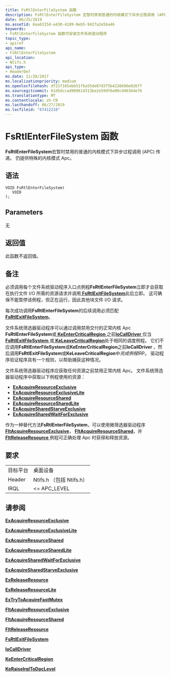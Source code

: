 ```yaml
---
title: FsRtlEnterFileSystem 函数
description: FsRtlEnterFileSystem 宏暂时禁用普通的内核模式下异步过程调用 (APC) 的传递。 仍提供特殊的内核模式 Apc。
date: 06/25/2019
ms.assetid: 6aa6315d-e430-4189-8eb5-9427a2e5ba46
keywords:
- FsRtlEnterFileSystem 函数可安装文件系统驱动程序
topic_type:
- apiref
api_name:
- FsRtlEnterFileSystem
api_location:
- Ntifs.h
api_type:
- HeaderDef
ms.date: 11/28/2017
ms.localizationpriority: medium
ms.openlocfilehash: df21f165ebb51f6a55de87d375b4226696e026ff
ms.sourcegitcommit: 61d5dccad989614313be2e59df6e08cd46364e76
ms.translationtype: MT
ms.contentlocale: zh-CN
ms.lasthandoff: 06/27/2019
ms.locfileid: "67412218"
---
```

# <a name="fsrtlenterfilesystem-function"></a>FsRtlEnterFileSystem 函数

**FsRtlEnterFileSystem**宏暂时禁用的普通的内核模式下异步过程调用 (APC) 传递。 仍提供特殊的内核模式 Apc。

## <a name="syntax"></a>语法

```ManagedCPlusPlus
VOID FsRtlEnterFileSystem(
   VOID
);
```

## <a name="parameters"></a>Parameters

无

## <a name="return-value"></a>返回值

此函数不返回值。

## <a name="remarks"></a>备注

必须调用每个文件系统驱动程序入口点例程**FsRtlEnterFileSystem**立即才会获取在执行文件 I/O 所需的资源请求并调用[ **FsRtlExitFileSystem**](fsrtlexitfilesystem.md)此后立即。 这可确保不能暂停该例程，但正在运行，因此其他块文件 I/O 请求。

每次成功调用**FsRtlEnterFileSystem**的后续调用必须匹配[ **FsRtlExitFileSystem**](fsrtlexitfilesystem.md)。

文件系统筛选器驱动程序可以通过调用禁用交付的正常内核 Apc **FsRtlEnterFileSystem**或[ **KeEnterCriticalRegion** ](https://docs.microsoft.com/windows-hardware/drivers/ddi/content/ntddk/nf-ntddk-keentercriticalregion)之前[**IoCallDriver** ](https://docs.microsoft.com/windows-hardware/drivers/ddi/content/wdm/nf-wdm-iocalldriver)仅当[ **FsRtlExitFileSystem** ](https://docs.microsoft.com/windows-hardware/drivers/ifs/fsrtlexitfilesystem)或[ **KeLeaveCriticalRegion**](https://docs.microsoft.com/windows-hardware/drivers/ddi/content/ntddk/nf-ntddk-keleavecriticalregion)处于相同的调度例程。 它们不应调用**FsRtlEnterFileSystem**或**KeEnterCriticalRegion**之前**IoCallDriver** ，然后调用**FsRtlExitFileSystem**或**KeLeaveCriticalRegion**中*完成例程*IRP。 驱动程序验证程序具有一个规则，以帮助捕获这种情况。

文件系统筛选器驱动程序应获取任何资源之前禁用正常内核 Apc。 文件系统筛选器驱动程序中获取以下例程使用的资源：

* [**ExAcquireResourceExclusive**](https://docs.microsoft.com/windows-hardware/drivers/kernel/mmcreatemdl)
* [**ExAcquireResourceExclusiveLite**](https://msdn.microsoft.com/library/windows/hardware/ff544351)
* [**ExAcquireResourceShared**](https://docs.microsoft.com/windows-hardware/drivers/kernel/mmcreatemdl)
* [**ExAcquireResourceSharedLite**](https://msdn.microsoft.com/library/windows/hardware/ff544363)
* [**ExAcquireSharedStarveExclusive**](https://msdn.microsoft.com/library/windows/hardware/ff544367)
* [**ExAcquireSharedWaitForExclusive**](https://msdn.microsoft.com/library/windows/hardware/ff544370)

作为一种替代方法**FsRtlEnterFileSystem**，可以使用微筛选器驱动程序[ **FltAcquireResourceExclusive**](fltacquireresourceexclusive.md)， [ **FltAcquireResourceShared**](fltacquireresourceshared.md)，并[ **FltReleaseResource** ](fltreleaseresource.md)例程可正确处理 Apc 时获得和释放资源。

## <a name="requirements"></a>要求

|   |   |
| - | - |
| 目标平台 | 桌面设备 |
| Header | Ntifs.h （包括 Ntifs.h） |
| IRQL | <= APC_LEVEL |

## <a name="see-also"></a>请参阅

[**ExAcquireResourceExclusive**](https://docs.microsoft.com/windows-hardware/drivers/kernel/mmcreatemdl)

[**ExAcquireResourceExclusiveLite**](https://msdn.microsoft.com/library/windows/hardware/ff544351)

[**ExAcquireResourceShared**](https://docs.microsoft.com/windows-hardware/drivers/kernel/mmcreatemdl)

[**ExAcquireResourceSharedLite**](https://msdn.microsoft.com/library/windows/hardware/ff544363)

[**ExAcquireSharedWaitForExclusive**](https://msdn.microsoft.com/library/windows/hardware/ff544370)

[**ExAcquireSharedStarveExclusive**](https://msdn.microsoft.com/library/windows/hardware/ff544367)

[**ExReleaseResource**](https://docs.microsoft.com/windows-hardware/drivers/kernel/mmcreatemdl)

[**ExReleaseResourceLite**](https://docs.microsoft.com/windows-hardware/drivers/ddi/content/wdm/nf-wdm-exreleaseresourcelite)

[**ExTryToAcquireFastMutex**](https://docs.microsoft.com/previous-versions/windows/hardware/drivers/ff545647(v=vs.85))

[**FltAcquireResourceExclusive**](fltacquireresourceexclusive.md)

[**FltAcquireResourceShared**](fltacquireresourceshared.md)

[**FltReleaseResource**](fltreleaseresource.md)

[**FsRtlExitFileSystem**](fsrtlexitfilesystem.md)

[**IoCallDriver**](https://docs.microsoft.com/windows-hardware/drivers/ddi/content/wdm/nf-wdm-iocalldriver)

[**KeEnterCriticalRegion**](https://docs.microsoft.com/windows-hardware/drivers/ddi/content/ntddk/nf-ntddk-keentercriticalregion)

[**KeRaiseIrqlToDpcLevel**](https://docs.microsoft.com/windows-hardware/drivers/ddi/content/wdm/nf-wdm-keraiseirqltodpclevel)
